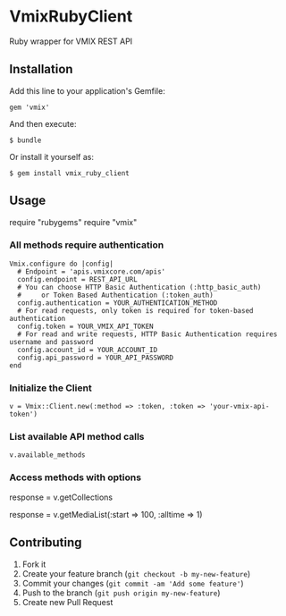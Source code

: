 # VmixRubyClient

Ruby wrapper for VMIX REST API

## Installation

Add this line to your application's Gemfile:

    gem 'vmix'

And then execute:

    $ bundle

Or install it yourself as:

    $ gem install vmix_ruby_client

## Usage

require "rubygems"
require "vmix"

### All methods require authentication

    Vmix.configure do |config|
      # Endpoint = 'apis.vmixcore.com/apis'
      config.endpoint = REST_API_URL
      # You can choose HTTP Basic Authentication (:http_basic_auth)
      #     or Token Based Authentication (:token_auth)
      config.authentication = YOUR_AUTHENTICATION_METHOD
      # For read requests, only token is required for token-based authentication
      config.token = YOUR_VMIX_API_TOKEN
      # For read and write requests, HTTP Basic Authentication requires username and password
      config.account_id = YOUR_ACCOUNT_ID
      config.api_password = YOUR_API_PASSWORD
    end

### Initialize the Client

    v = Vmix::Client.new(:method => :token, :token => 'your-vmix-api-token')

### List available API method calls

    v.available_methods

### Access methods with options
  response = v.getCollections

  response = v.getMediaList(:start => 100, :alltime => 1)



## Contributing

1. Fork it
2. Create your feature branch (`git checkout -b my-new-feature`)
3. Commit your changes (`git commit -am 'Add some feature'`)
4. Push to the branch (`git push origin my-new-feature`)
5. Create new Pull Request
